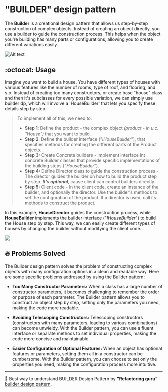 #  "BUILDER" design pattern

The **Builder** is a creational design pattern that allows us step-by-step construction of complex objects. Instead of creating an object directly, you use a builder to guide the construction process. This helps when the object you're building has many parts or configurations, allowing you to create different variations easily.

![Alt text](https://substackcdn.com/image/fetch/f_auto,q_auto:good,fl_progressive:steep/https%3A%2F%2Fsubstack-post-media.s3.amazonaws.com%2Fpublic%2Fimages%2F2ef26687-534e-4123-a4ee-b3441d0957df_500x270.gif) 


## :octocat: Usage 
Imagine you want to build a house. You have different types of houses with various features like the number of rooms, type of roof, and flooring, and s.o. Instead of creating too many constructors, or create base "house" class and then it's subclasses for every possible variation, we can simply use builder dp, which will involve a 'HouseBuilder' that lets you specify these details step by step.


> To implement all of this, we need to:
> 
> - **Step 1**: Define the product - the complex object _(product - in u.c. "House")_ that you want to build.
> - **Step 2**: Define the builder interface ("_IHouseBuilder_"), that specifies methods
>  for creating the different parts of the Product objects.
> - **Step 3:** Create Concrete builders - Implement interface int concrete Builder classes that provide specific implementations of the building steps ("_HouseBuilder_").
> - **Step 4:** Define Director class to guide the construction process - The director guides the builder on how to build the product step by step. **_It's optional_**, cause client can control builders directly.
> - **Step 5:** Client code - In the client code, create an instance of the builder, and optionally the director. Use the builder's methods to set the configuration of the product. If a director is used, call its methods to construct the product.


In this example, **HouseDirector** guides the construction process, while **HouseBuilder** implements the builder interface ("_IHouseBuilder_") to build the House step by step. This way, we can easily create different types of houses by changing the builder without modifying the client code.

![](https://i.pinimg.com/originals/5d/7c/ce/5d7cced3d4039ffacbbde2fbce516cbc.gif)

## :fire: Problems Solved 
The Builder design pattern solves the problem of constructing complex objects with many configuration options in a clean and readable way. Here are some specific problems addressed by using the Builder pattern:

- **Too Many Constructor Parameters:** When a class has a large number of constructor parameters, it becomes challenging to remember the order or purpose of each parameter. The Builder pattern allows you to construct an object step by step, setting only the parameters you need, making the code more readable.

-  **Avoiding Telescoping Constructors:** Telescoping constructors (constructors with many parameters, leading to various combinations) can become unwieldy. With the Builder pattern, you can use a fluent interface or separate methods to set individual properties, making the code more concise and maintainable.

- **Easier Configuration of Optional Features:** When an object has optional features or parameters, setting them all in a constructor can be cumbersome. With the Builder pattern, you can choose to set only the properties you need, making the configuration process more intuitive.



___
:pushpin: Best way to understand BUILDER Design Pattern by **"Refactoring guru"**  -  [builder design pattern](https://refactoring.guru/design-patterns/builder "The best search engine for privacy").

